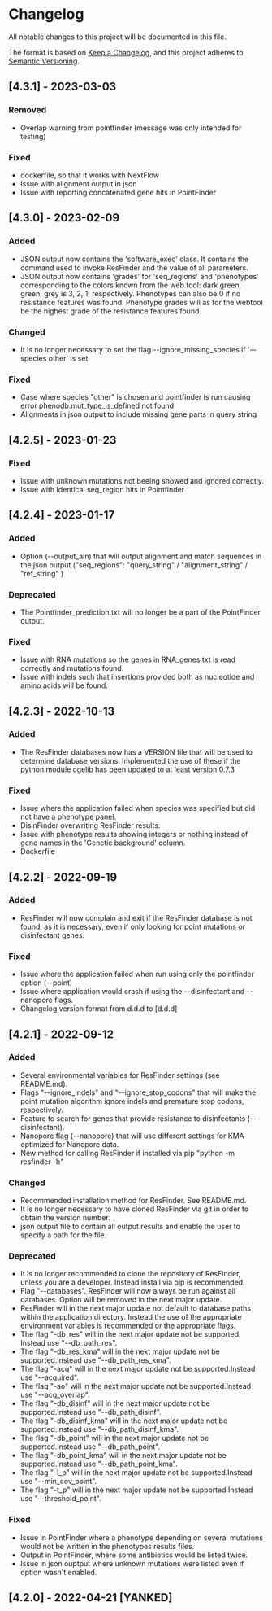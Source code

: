 # Changelog

All notable changes to this project will be documented in this file.

The format is based on [Keep a Changelog](https://keepachangelog.com/en/1.0.0/),
and this project adheres to [Semantic Versioning](https://semver.org/spec/v2.0.0.html).

## [4.3.1] - 2023-03-03

### Removed

- Overlap warning from pointfinder (message was only intended for testing)

### Fixed

- dockerfile, so that it works with NextFlow
- Issue with alignment output in json
- Issue with reporting concatenated gene hits in PointFinder

## [4.3.0] - 2023-02-09

### Added

- JSON output now contains the 'software_exec' class. It contains the command used to invoke ResFinder and the value of all parameters.
- JSON output now contains 'grades' for 'seq_regions' and 'phenotypes' corresponding to the colors known from the web tool: dark green, green, grey is 3, 2, 1, respectively. Phenotypes can also be 0 if no resistance features was found. Phenotype grades will as for the webtool be the highest grade of the resistance features found.

### Changed

- It is no longer necessary to set the flag --ignore_missing_species if '--species other' is set

### Fixed

- Case where species "other" is chosen and pointfinder is run causing error phenodb.mut_type_is_defined not found
- Alignments in json output to include missing gene parts in query string

## [4.2.5] - 2023-01-23

### Fixed

- Issue with unknown mutations not beeing showed and ignored correctly.
- Issue with Identical seq_region hits in Pointfinder

## [4.2.4] - 2023-01-17

### Added

- Option (--output_aln) that will output alignment and match sequences in the json output ("seq_regions": "query_string" / "alignment_string" / "ref_string" )

### Deprecated

- The Pointfinder_prediction.txt will no longer be a part of the PointFinder output.

### Fixed

- Issue with RNA mutations so the genes in RNA_genes.txt is read correctly and mutations found.
- Issue with indels such that insertions provided both as nucleotide and amino acids will be found.

## [4.2.3] - 2022-10-13

### Added

- The ResFinder databases now has a VERSION file that will be used to determine database versions. Implemented the use of these if the python module cgelib has been updated to at least version 0.7.3

### Fixed

- Issue where the application failed when species was specified but did not have a phenotype panel.
- DisinFinder overwriting ResFinder results.
- Issue with phenotype results showing integers or nothing instead of gene names in the 'Genetic background' column.
- Dockerfile

## [4.2.2] - 2022-09-19

### Added

- ResFinder will now complain and exit if the ResFinder database is not found, as it is necessary, even if only looking for point mutations or disinfectant genes.

### Fixed

- Issue where the application failed when run using only the pointfinder option (--point)
- Issue where application would crash if using the --disinfectant and --nanopore flags.
- Changelog version format from d.d.d to [d.d.d]

## [4.2.1] - 2022-09-12

### Added

- Several environmental variables for ResFinder settings (see README.md).
- Flags "--ignore_indels" and "--ignore_stop_codons" that will make the point mutation algorithm ignore indels and premature stop codons, respectively.
- Feature to search for genes that provide resistance to disinfectants (--disinfectant).
- Nanopore flag (--nanopore) that will use different settings for KMA optimized for Nanopore data.
- New method for calling ResFinder if installed via pip "python -m resfinder -h"

### Changed

- Recommended installation method for ResFinder. See README.md.
- It is no longer necessary to have cloned ResFinder via git in order to obtain the version number.
- json output file to contain all output results and enable the user to specify a path for the file.

### Deprecated

- It is no longer recommended to clone the repository of ResFinder, unless you are a developer. Instead install via pip is recommended.
- Flag "--databases". ResFinder will now always be run against all databases. Option will be removed in the next major update.
- ResFinder will in the next major update not default to database paths within the application directory. Instead the use of the appropriate environment variables is recommended or the appropriate flags.
- The flag "-db_res" will in the next major update not be supported. Instead use "--db_path_res".
- The flag "-db_res_kma" will in the next major update not be supported.Instead use "--db_path_res_kma".
- The flag "-acq" will in the next major update not be supported.Instead use "--acquired".
- The flag "-ao" will in the next major update not be supported.Instead use "--acq_overlap".
- The flag "-db_disinf" will in the next major update not be supported.Instead use "--db_path_disinf".
- The flag "-db_disinf_kma" will in the next major update not be supported.Instead use "--db_path_disinf_kma".
- The flag "-db_point" will in the next major update not be supported.Instead use "--db_path_point".
- The flag "-db_point_kma" will in the next major update not be supported.Instead use "--db_path_point_kma".
- The flag "-l_p" will in the next major update not be supported.Instead use "--min_cov_point".
- The flag "-t_p" will in the next major update not be supported.Instead use "--threshold_point".

### Fixed

- Issue in PointFinder where a phenotype depending on several mutations would not be written in the phenotypes results files.
- Output in PointFinder, where some antibiotics would be listed twice.
- Issue in json ouptput where unknown mutations were listed even if option wasn't enabled.

## [4.2.0] - 2022-04-21 [YANKED]

